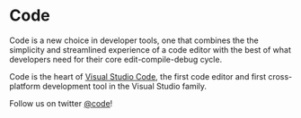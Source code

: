# Code

Code is a new choice in developer tools, one that combines the
the simplicity and streamlined experience of a code editor with
the best of what developers need for their core edit-compile-debug cycle.

Code is the heart of [Visual Studio Code](http://code.visualstudio.com),
the first code editor and first cross-platform development tool in the
Visual Studio family.

Follow us on twitter [@code](https://twitter.com/code)!
